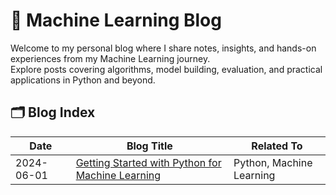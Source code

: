 # 🤖 Machine Learning Blog

Welcome to my personal blog where I share notes, insights, and hands-on experiences from my Machine Learning journey.  
Explore posts covering algorithms, model building, evaluation, and practical applications in Python and beyond.

## 🗂️ Blog Index

| Date       | Blog Title           | Related To        |
|------------|---------------------|-------------------|
| 2024-06-01 | [Getting Started with Python for Machine Learning](blog/2024-06-01-getting-started-with-python-for-machine-learning.md) | Python, Machine Learning |